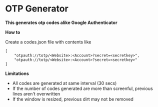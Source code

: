 # OTP Generator
**This generates otp codes alike Google Authenticator**

**How to**

Create a codes.json file with contents like

    [
        "otpauth://totp/<Website>:<Account>?secret=<secretkey>",
        "otpauth://totp/<Website>:<Account>?secret=<secretkey>"
    ]

**Limitations**
- All codes are generated at same interval (30 secs)
- If the number of codes generated are more than screenful, previous lines aren't overwritten
- If the window is resized, previous dirt may not be removed
